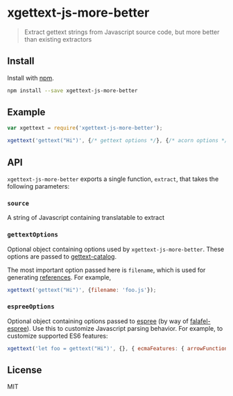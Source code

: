 # xgettext-js-more-better

> Extract gettext strings from Javascript source code, but more better than existing extractors

## Install

Install with [npm](https://npmjs.com/xgettext-js-more-better).

```sh
npm install --save xgettext-js-more-better
```

## Example

```js
var xgettext = require('xgettext-js-more-better');

xgettext('gettext("Hi")', {/* gettext options */}, {/* acorn options */});
```

## API

`xgettext-js-more-better` exports a single function, `extract`, that takes
the following parameters:

### `source`

A string of Javascript containing translatable to extract

### `gettextOptions`

Optional object containing options used by `xgettext-js-more-better`.
These options are passed to [gettext-catalog](https://github.com/gabegorelick/gettext-catalog).

The most important option passed here is `filename`, which is used for
generating [references](https://www.gnu.org/software/gettext/manual/html_node/PO-Files.html).
For example,

```js
xgettext('gettext("Hi")', {filename: 'foo.js'});
```

### `espreeOptions`

Optional object containing options passed to [espree](https://npmjs.com/espree)
(by way of [falafel-espree](https://npmjs.com/falafel-espree)). Use this to
customize Javascript parsing behavior. For example, to customize supported ES6
features:

```js
xgettext('let foo = gettext("Hi")', {}, { ecmaFeatures: { arrowFunctions: true } });
```

## License
MIT
